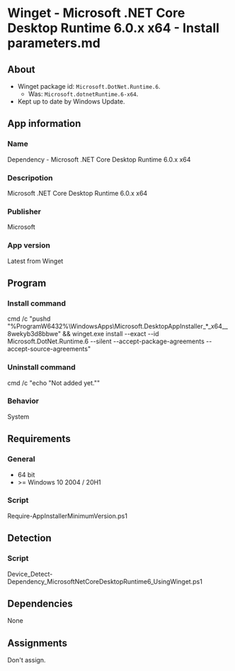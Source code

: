 # Winget - Microsoft .NET Core Desktop Runtime 6.0.x x64 - Install parameters.md
## About
* Winget package id: ```Microsoft.DotNet.Runtime.6```.
  * Was: ```Microsoft.dotnetRuntime.6-x64```.
* Kept up to date by Windows Update.


## App information
### Name
Dependency - Microsoft .NET Core Desktop Runtime 6.0.x x64

### Descripotion
Microsoft .NET Core Desktop Runtime 6.0.x x64

### Publisher
Microsoft

### App version
Latest from Winget


## Program
### Install command
cmd /c "pushd "%ProgramW6432%\WindowsApps\Microsoft.DesktopAppInstaller_*_x64__8wekyb3d8bbwe" && winget.exe install --exact --id Microsoft.DotNet.Runtime.6 --silent --accept-package-agreements --accept-source-agreements"

### Uninstall command
cmd /c "echo "Not added yet.""

### Behavior
System


## Requirements
### General
* 64 bit
* \>= Windows 10 2004 / 20H1

### Script
Require-AppInstallerMinimumVersion.ps1


## Detection
### Script
Device_Detect-Dependency_MicrosoftNetCoreDesktopRuntime6_UsingWinget.ps1


## Dependencies
None


## Assignments
Don't assign.
